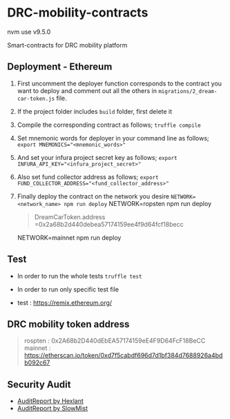 # DRC-mobility-contracts

nvm use v9.5.0

Smart-contracts for DRC mobility platform

## Deployment - Ethereum

1. First uncomment the deployer function corresponds to the contract you want to deploy and comment out all the others in `migrations/2_dream-car-token.js` file.
2. If the project folder includes `build` folder, first delete it
3. Compile the corresponding contract as follows;
   `truffle compile`
4. Set mnemonic words for deployer in your command line as follows;
   `export MNEMONICS="<mnemonic_words>"`
5. And set your infura project secret key as follows;
   `export INFURA_API_KEY="<infura_project_secret>"`
6. Also set fund collector address as follows;
   `export FUND_COLLECTOR_ADDRESS="<fund_collector_address>"`
7. Finally deploy the contract on the network you desire
   `NETWORK=<network_name> npm run deploy`
   NETWORK=ropsten npm run deploy

   > DreamCarToken.address =0x2a68b2d440debea57174159ee4f9d64fcf18becc

   NETWORK=mainnet npm run deploy

## Test

- In order to run the whole tests
  `truffle test`
- In order to run only specific test file

- test : https://remix.ethereum.org/

## DRC mobility token address

> rospten : 0x2A68b2D440dEbEA57174159eE4F9D64FcF18BeCC
> mainnet : https://etherscan.io/token/0xd7f5cabdf696d7d1bf384d7688926a4bdb092c67

## Security Audit

- [AuditReport by Hexlant](./audit_report/AuditReport_Hexlant.pdf)
- [AuditReport by SlowMist](./audit_report/AuditReport_SlowMist.pdf)

